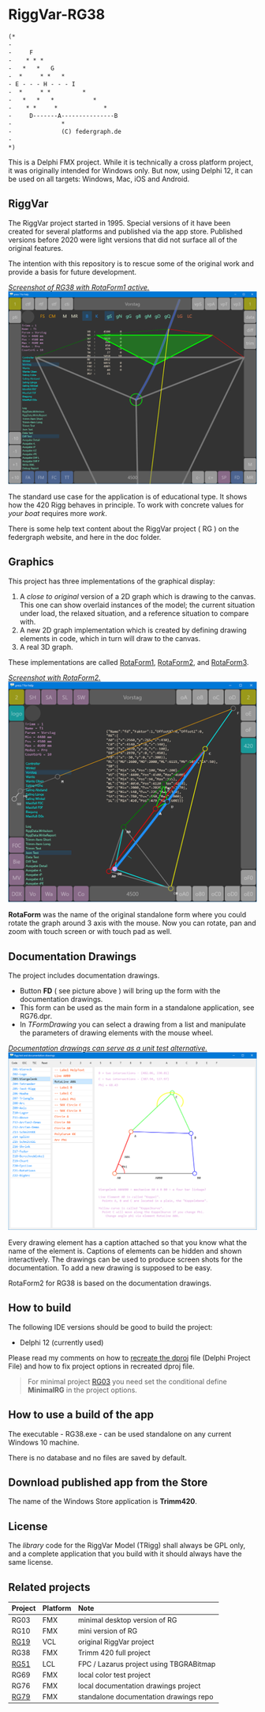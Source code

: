 ﻿# RiggVar-RG38

```
(*
-
-     F
-    * * *
-   *   *   G
-  *     * *   *
- E - - - H - - - I
-  *     * *         *
-   *   *   *           *
-    * *     *             *
-     D-------A---------------B
-              *
-              (C) federgraph.de
-
*)
```


This is a Delphi FMX project.
While it is technically a cross platform project, it was originally intended for Windows only.
But now, using Delphi 12, it can be used on all targets: Windows, Mac, iOS and Android.

## RiggVar

The RiggVar project started in 1995.
Special versions of it have been created for several platforms and published via the app store.
Published versions before 2020 were light versions that did not surface all of the original features.

The intention with this repository is to rescue some of the original work
and provide a basis for future development.

<a href="doc/images/RiggVar-RG38-01.png">*Screenshot of RG38 with RotaForm1 active.*<br>
![RG38 screenshot](doc/images/RiggVar-RG38-01.png)</a>

The standard use case for the application is of educational type.
It shows how the 420 Rigg behaves in principle.
To work with concrete values for *your boat* requires more *work*.

There is some help text content about the RiggVar project ( RG ) on the federgraph website, and here in the doc folder.

## Graphics

This project has three implementations of the graphical display:

1. A *close to original* version of a 2D graph which is drawing to the canvas.
This one can show overlaid instances of the model; the current situation under load,
the relaxed situation, and a reference situation to compare with.
2. A new 2D graph implementation which is created by defining drawing elements in code, which in turn will draw to the canvas.
3. A real 3D graph.

These implementations are called [RotaForm1](doc/RotaForm1.md), [RotaForm2](doc/RotaForm2.md), and [RotaForm3](doc/RotaForm3.md).

<a href="doc/images/RiggVar-RG38-02.png">*Screenshot with RotaForm2.*<br>
![screenshot of RotaForm2](doc/images/RiggVar-RG38-02.png)</a>

**RotaForm** was the name of the original standalone form where you could rotate the graph around 3 axis with the mouse.
Now you can rotate, pan and zoom with touch screen or with touch pad as well.

## Documentation Drawings

The project includes documentation drawings.
- Button **FD** ( see picture above ) will bring up the form with the documentation drawings.
- This form can be used as the main form in a standalone application, see RG76.dpr.
- In *TFormDrawing* you can select a drawing from a list and manipulate the parameters of drawing elements with the mouse wheel.

<a href="doc/images/RiggVar-FD-01.png">*Documentation drawings can serve as a unit test alternative.*<br>
![FormDrawing screenshot](doc/images/RiggVar-FD-01.png)</a>

Every drawing element has a caption attached so that you know what the name of the element is.
Captions of elements can be hidden and shown interactively.
The drawings can be used to produce screen shots for the documentation.
To add a new drawing is supposed to be easy.

RotaForm2 for RG38 is based on the documentation drawings.

## How to build

The following IDE versions should be good to build the project:
- Delphi 12 (currently used)

Please read my comments on how to [recreate the dproj](doc/How-to-recreate-the-dproj.md) file (Delphi Project File) and how to fix project options in recreated dproj file.

> For minimal project [RG03](doc/Minmal-App-RG03.md) you need set the conditional define **MinimalRG** in the project options.

## How to use a build of the app

The executable - RG38.exe - can be used standalone on any current Windows 10 machine.

There is no database and no files are saved by default.

## Download published app from the Store

The name of the Windows Store application is **Trimm420**.

## License

The *library* code for the RiggVar Model (TRigg) shall always be GPL only,
and a complete application that you build with it should always have the same license.

## Related projects

| Project | Platform | Note |
| :-- | :- | :- |
| RG03 | FMX | minimal desktop version of RG |
| RG10 | FMX | mini version of RG |
| [RG19](https://github.com/federgraph/RiggVar-RG19) | VCL | original RiggVar project |
| RG38 | FMX | Trimm 420 full project |
| [RG51](https://github.com/federgraph/RiggVar-RG51) | LCL | FPC / Lazarus project using TBGRABitmap |
| RG69 | FMX | local color test project |
| RG76 | FMX | local documentation drawings project |
| [RG79](https://github.com/federgraph/documentation-drawings) | FMX | standalone documentation drawings repo |
